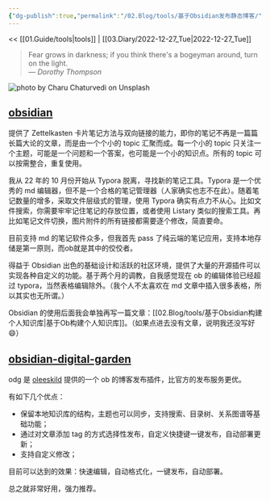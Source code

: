 ```yaml
---
{"dg-publish":true,"permalink":"/02.Blog/tools/基于Obsidian发布静态博客/"}
---
```



<< [[01.Guide/tools\|tools]] | [[03.Diary/2022-12-27_Tue\|2022-12-27_Tue]]

> Fear grows in darkness; if you think there's a bogeyman around, turn on the light.  
> — <cite>Dorothy Thompson</cite>

![photo by Charu Chaturvedi on Unsplash](https://images.unsplash.com/photo-1533253807400-53e0830db407?crop=entropy&cs=tinysrgb&fm=jpg&ixid=MnwzNjM5Nzd8MHwxfHJhbmRvbXx8fHx8fHx8fDE2NzIxNTMzOTM&ixlib=rb-4.0.3&q=80&w=200&h=200)

## [obsidian](https://obsidian.md)

提供了 Zettelkasten 卡片笔记方法与双向链接的能力，即你的笔记不再是一篇篇长篇大论的文章，而是由一个个小的 topic 汇聚而成。每一个小的 topic 只关注一个主题，可能是一个问题和一个答案，也可能是一个小的知识点。所有的 topic 可以按需整合，重复使用。

我从 22 年的 10 月份开始从 Typora 脱离，寻找新的笔记工具。Typora 是一个优秀的 md 编辑器，但不是一个合格的笔记管理器（人家确实也志不在此）。随着笔记数量的增多，采取文件层级式的管理，使用 Typora 确实有点力不从心。比如文件搜索，你需要牢牢记住笔记的存放位置，或者使用 Listary 类似的搜索工具。再比如笔记文件切换，图片附件的所有链接都需要逐个修改，简直要命。

目前支持 md 的笔记软件众多，但我首先 pass 了纯云端的笔记应用，支持本地存储是第一原则，而ob就是其中的佼佼者。

得益于 Obsidian 出色的基础设计和活跃的社区环境，提供了大量的开源插件可以实现各种自定义的功能。基于两个月的调教，自我感觉现在 ob 的编辑体验已经超过 typora，当然表格编辑除外。（我个人不太喜欢在 md 文章中插入很多表格，所以其实也无所谓。）

Obsidian 的使用后面我会单独再写一篇文章：[[02.Blog/tools/基于Obsidian构建个人知识库\|基于Ob构建个人知识库]]。（如果点进去没有文章，说明我还没写好😄）

## [obsidian-digital-garden](https://github.com/oleeskild/obsidian-digital-garden)

odg 是 [oleeskild](https://github.com/oleeskild) 提供的一个 ob 的博客发布插件，比官方的发布服务更优。

有如下几个优点：
- 保留本地知识库的结构，主题也可以同步，支持搜索、目录树、关系图谱等基础功能；
- 通过对文章添加 tag 的方式选择性发布，自定义快捷键一键发布，自动部署更新；
- 支持自定义修改；


目前可以达到的效果：快速编辑，自动格式化，一键发布，自动部署。

总之就非常好用，强力推荐。
